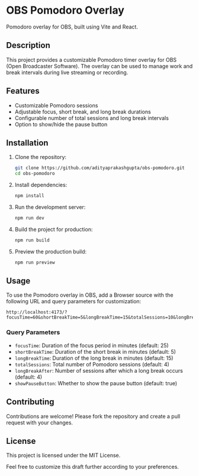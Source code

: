 # OBS Pomodoro Overlay

Pomodoro overlay for OBS, built using Vite and React.

## Description

This project provides a customizable Pomodoro timer overlay for OBS (Open Broadcaster Software). The overlay can be used to manage work and break intervals during live streaming or recording.

## Features

- Customizable Pomodoro sessions
- Adjustable focus, short break, and long break durations
- Configurable number of total sessions and long break intervals
- Option to show/hide the pause button

## Installation

1. Clone the repository:
   ```sh
   git clone https://github.com/adityaprakashgupta/obs-pomodoro.git
   cd obs-pomodoro
   ```

2. Install dependencies:
   ```sh
   npm install
   ```

3. Run the development server:
   ```sh
   npm run dev
   ```

4. Build the project for production:
   ```sh
   npm run build
   ```

5. Preview the production build:
   ```sh
   npm run preview
   ```

## Usage

To use the Pomodoro overlay in OBS, add a Browser source with the following URL and query parameters for customization:

```
http://localhost:4173/?focusTime=60&shortBreakTime=5&longBreakTime=15&totalSessions=10&longBreakAfter=4&showPauseButton=true
```

### Query Parameters

- `focusTime`: Duration of the focus period in minutes (default: 25)
- `shortBreakTime`: Duration of the short break in minutes (default: 5)
- `longBreakTime`: Duration of the long break in minutes (default: 15)
- `totalSessions`: Total number of Pomodoro sessions (default: 4)
- `longBreakAfter`: Number of sessions after which a long break occurs (default: 4)
- `showPauseButton`: Whether to show the pause button (default: true)

## Contributing

Contributions are welcome! Please fork the repository and create a pull request with your changes.

## License

This project is licensed under the MIT License.

Feel free to customize this draft further according to your preferences.
